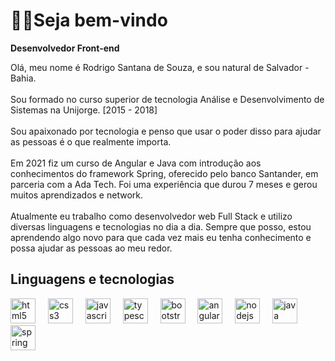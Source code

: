 <h1 align="left">🧑‍💻Seja bem-vindo</h1>


<p align="left"><strong>Desenvolvedor Front-end</strong></p>


<p align="left">Olá, meu nome é Rodrigo Santana de Souza, e sou natural de Salvador - Bahia.
<br>
<br>
Sou formado no curso superior de tecnologia Análise e Desenvolvimento de Sistemas na Unijorge. [2015 - 2018]
<br>
<br>
Sou apaixonado por tecnologia e penso que usar o poder disso para ajudar as pessoas é o que realmente importa.
<br>
<br>
Em 2021 fiz um curso de Angular e Java com introdução aos conhecimentos do framework Spring, oferecido pelo banco Santander, em parceria com a Ada Tech. Foi uma experiência que durou 7 meses e gerou muitos aprendizados e network.
<br>
<br>
Atualmente eu trabalho como desenvolvedor web Full Stack e utilizo diversas linguagens e tecnologias no dia a dia. Sempre que posso, estou aprendendo algo novo para que cada vez mais eu tenha conhecimento e possa ajudar as pessoas ao meu redor.</p>


<h2 align="left">Linguagens e tecnologias</h2>
<div align="left">
  <img src="https://cdn.jsdelivr.net/gh/devicons/devicon/icons/html5/html5-original.svg" height="40" alt="html5 logo"  />
  <img width="12" />
  <img src="https://cdn.jsdelivr.net/gh/devicons/devicon/icons/css3/css3-original.svg" height="40" alt="css3 logo"  />
  <img width="12" />
  <img src="https://cdn.jsdelivr.net/gh/devicons/devicon/icons/javascript/javascript-original.svg" height="40" alt="javascript logo"  />
  <img width="12" />
  <img src="https://cdn.jsdelivr.net/gh/devicons/devicon/icons/typescript/typescript-original.svg" height="40" alt="typescript logo"  />
  <img width="12" />
  <img src="https://cdn.jsdelivr.net/gh/devicons/devicon/icons/bootstrap/bootstrap-original.svg" height="40" alt="bootstrap logo"  />
  <img width="12" />
  <img src="https://cdn.jsdelivr.net/gh/devicons/devicon/icons/angularjs/angularjs-original.svg" height="40" alt="angularjs logo"  />
  <img width="12" />
  <img src="https://cdn.jsdelivr.net/gh/devicons/devicon/icons/nodejs/nodejs-original.svg" height="40" alt="nodejs logo"  />
  <img width="12" />
  <img src="https://cdn.jsdelivr.net/gh/devicons/devicon/icons/java/java-original.svg" height="40" alt="java logo"  />
  <img width="12" />
  <img src="https://cdn.jsdelivr.net/gh/devicons/devicon/icons/spring/spring-original.svg" height="40" alt="spring logo"  />
</div>
